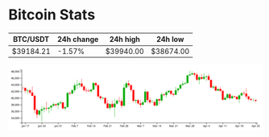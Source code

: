 # Bitcoin Stats

BTC/USDT|24h change|24h high|24h low|
|---|---|---|---|
|$39184.21|-1.57%|$39940.00|$38674.00|

<img src="./chart.svg">
